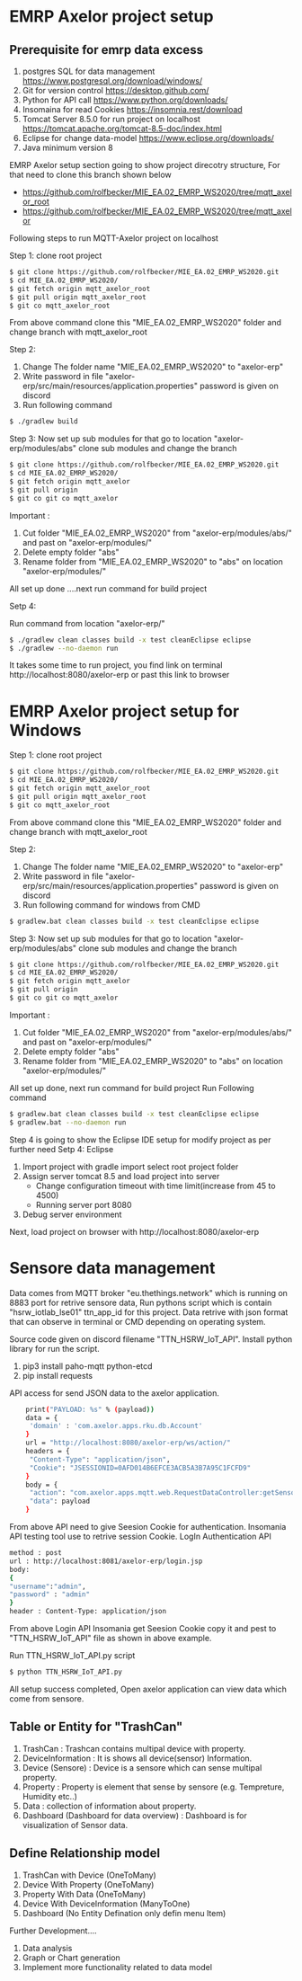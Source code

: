 EMRP Axelor project setup
================================

Prerequisite for emrp data excess 
---------------------------------------
1. postgres SQL for data management https://www.postgresql.org/download/windows/
2. Git for version control https://desktop.github.com/
3. Python for API call https://www.python.org/downloads/
4. Insomaina for read Cookies https://insomnia.rest/download
5. Tomcat Server 8.5.0 for run project on localhost https://tomcat.apache.org/tomcat-8.5-doc/index.html
6. Eclipse for change data-model https://www.eclipse.org/downloads/
7. Java minimum version 8

EMRP Axelor setup section going to show project direcotry structure, For that need to clone this branch shown below 
 * https://github.com/rolfbecker/MIE_EA.02_EMRP_WS2020/tree/mqtt_axelor_root
 * https://github.com/rolfbecker/MIE_EA.02_EMRP_WS2020/tree/mqtt_axelor

Following steps to run MQTT-Axelor project on localhost

Step 1: clone root project 
```bash
$ git clone https://github.com/rolfbecker/MIE_EA.02_EMRP_WS2020.git
$ cd MIE_EA.02_EMRP_WS2020/
$ git fetch origin mqtt_axelor_root
$ git pull origin mqtt_axelor_root
$ git co mqtt_axelor_root
```
From above command clone this "MIE_EA.02_EMRP_WS2020" folder and change branch with mqtt_axelor_root  

Step 2: 
1) Change The folder name "MIE_EA.02_EMRP_WS2020" to "axelor-erp"
2) Write password in file "axelor-erp/src/main/resources/application.properties" password is given on discord 
3) Run following command 
```bash
$ ./gradlew build
```
Step 3: Now set up sub modules for that go to location "axelor-erp/modules/abs"
clone sub modules and change the branch 
```bash
$ git clone https://github.com/rolfbecker/MIE_EA.02_EMRP_WS2020.git
$ cd MIE_EA.02_EMRP_WS2020/
$ git fetch origin mqtt_axelor
$ git pull origin
$ git co git co mqtt_axelor
```
Important : 

1) Cut folder "MIE_EA.02_EMRP_WS2020" from "axelor-erp/modules/abs/" and past on "axelor-erp/modules/"
2) Delete empty folder "abs"
3) Rename folder from "MIE_EA.02_EMRP_WS2020" to "abs" on location "axelor-erp/modules/"

All set up done ....next run command for build project

Setp 4:

Run command from location "axelor-erp/"
```bash
$ ./gradlew clean classes build -x test cleanEclipse eclipse
$ ./gradlew --no-daemon run
```
It takes some time to run project, you find link on terminal http://localhost:8080/axelor-erp
or past this link to browser 


EMRP Axelor project setup for Windows
=======================================

Step 1: clone root project 
```bash
$ git clone https://github.com/rolfbecker/MIE_EA.02_EMRP_WS2020.git
$ cd MIE_EA.02_EMRP_WS2020/
$ git fetch origin mqtt_axelor_root
$ git pull origin mqtt_axelor_root
$ git co mqtt_axelor_root
```
From above command clone this "MIE_EA.02_EMRP_WS2020" folder and change branch with mqtt_axelor_root  

Step 2: 
1) Change The folder name "MIE_EA.02_EMRP_WS2020" to "axelor-erp"
2) Write password in file "axelor-erp/src/main/resources/application.properties" password is given on discord 
3) Run following command for windows from CMD 
```bash
$ gradlew.bat clean classes build -x test cleanEclipse eclipse
```
Step 3: Now set up sub modules for that go to location "axelor-erp/modules/abs"
clone sub modules and change the branch 
```bash
$ git clone https://github.com/rolfbecker/MIE_EA.02_EMRP_WS2020.git
$ cd MIE_EA.02_EMRP_WS2020/
$ git fetch origin mqtt_axelor
$ git pull origin
$ git co git co mqtt_axelor
```
Important : 

1) Cut folder "MIE_EA.02_EMRP_WS2020" from "axelor-erp/modules/abs/" and past on "axelor-erp/modules/"
2) Delete empty folder "abs"
3) Rename folder from "MIE_EA.02_EMRP_WS2020" to "abs" on location "axelor-erp/modules/"

All set up done, next run command for build project Run Following command 

```bash
$ gradlew.bat clean classes build -x test cleanEclipse eclipse
$ gradlew.bat --no-daemon run
```

Step 4 is going to show the Eclipse IDE setup for modify project as per further need 
Setp 4: Eclipse 
1) Import project with gradle import select root project folder
2) Assign server tomcat 8.5 and load project into server
    - Change configuration timeout with time limit(increase from 45 to 4500)
    - Running server port 8080
3) Debug server environment 

Next, load project on browser with  http://localhost:8080/axelor-erp


Sensore data management
================================

Data comes from MQTT broker "eu.thethings.network" which is running on 8883 port for retrive sensore data, Run pythons script which is contain "hsrw_iotlab_lse01" ttn_app_id for this project. Data retrive with json format that can observe in terminal or CMD depending on operating system.

Source code given on discord filename "TTN_HSRW_IoT_API".
Install python library for run the script.
1. pip3 install paho-mqtt python-etcd
2. pip install requests

API access for send JSON data to the axelor application.
```bash
    print("PAYLOAD: %s" % (payload))
    data = {
     'domain' : 'com.axelor.apps.rku.db.Account'
    }
    url = "http://localhost:8080/axelor-erp/ws/action/"
    headers = {
     "Content-Type": "application/json",
     "Cookie": "JSESSIONID=0AFD014B6EFCE3ACB5A3B7A95C1FCFD9"
    }
    body = {
     "action": "com.axelor.apps.mqtt.web.RequestDataController:getSensorData",
     "data": payload
    }
```

From above API need to give Seesion Cookie for authentication. Insomania API testing tool use to retrive session Cookie.
LogIn Authentication API
```bash
method : post
url : http://localhost:8081/axelor-erp/login.jsp
body: 
{
"username":"admin",
"password" : "admin"
}
header : Content-Type: application/json
```
 From above Login API Insomania get Seesion Cookie copy it and pest to "TTN_HSRW_IoT_API" file as shown in above example.
 
 Run TTN_HSRW_IoT_API.py script 
```bash
$ python TTN_HSRW_IoT_API.py
```
All setup success completed, Open axelor application can view data which come from sensore.


Table or Entity for "TrashCan"
---------------------------------------

1) TrashCan  : Trashcan contains multipal device with property.    
2) DeviceInformation : It is shows all device(sensor) Information.
3) Device (Sensore) : Device is a sensore which can sense multipal property.
4) Property : Property is element that sense by sensore (e.g. Tempreture, Humidity etc..)
5) Data : collection of information about property. 
6) Dashboard (Dashboard for data overview) : Dashboard is for visualization of Sensor data. 

Define Relationship model 
---------------------------------------
1. TrashCan with Device (OneToMany)
2. Device With Property (OneToMany)
3. Property With Data (OneToMany)
4. Device With DeviceInformation (ManyToOne)
5. Dashboard (No Entity Defination only defin menu Item)

Further Development....
1) Data analysis
2) Graph or Chart generation
3) Implement more functionality related to data model   


 



  
